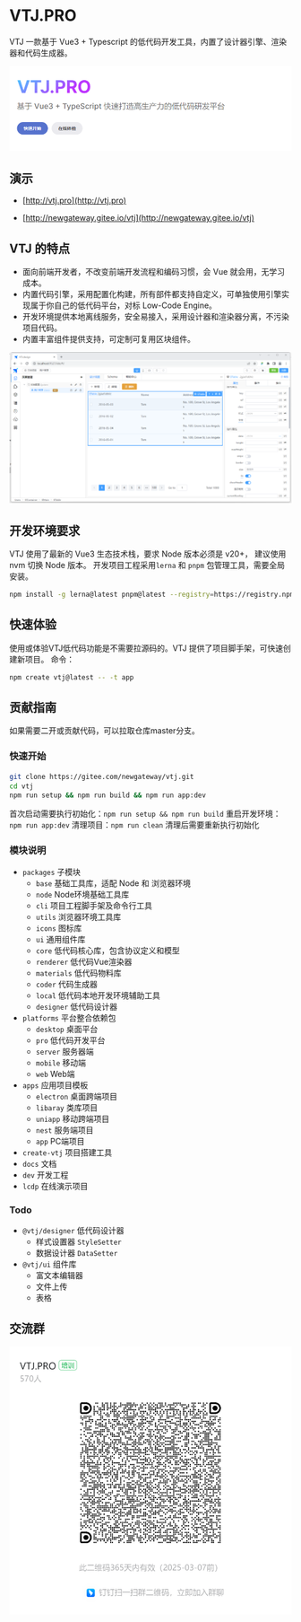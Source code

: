 # VTJ.PRO

VTJ 一款基于 Vue3 + Typescript 的低代码开发工具，内置了设计器引擎、渲染器和代码生成器。

![VTJ.PRO](dev/public/startup.png)

## 演示

- [http://vtj.pro](http://vtj.pro)

- [http://newgateway.gitee.io/vtj](http://newgateway.gitee.io/vtj)

## VTJ 的特点

- 面向前端开发者，不改变前端开发流程和编码习惯，会 Vue 就会用，无学习成本。
- 内置代码引擎，采用配置化构建，所有部件都支持自定义，可单独使用引擎实现属于你自己的低代码平台，对标 Low-Code Engine。
- 开发环境提供本地离线服务，安全易接入，采用设计器和渲染器分离，不污染项目代码。
- 内置丰富组件提供支持，可定制可复用区块组件。

![输入图片说明](dev/public/preview.png)

## 开发环境要求

VTJ 使用了最新的 Vue3 生态技术栈，要求 Node 版本必须是 v20+， 建议使用 nvm 切换 Node 版本。
开发项目工程采用`lerna` 和 `pnpm` 包管理工具，需要全局安装。

```sh
npm install -g lerna@latest pnpm@latest --registry=https://registry.npmmirror.com
```

## 快速体验

使用或体验VTJ低代码功能是不需要拉源码的。VTJ 提供了项目脚手架，可快速创建新项目。 命令：

```sh
npm create vtj@latest -- -t app
```

## 贡献指南

如果需要二开或贡献代码，可以拉取仓库master分支。

### 快速开始

```sh
git clone https://gitee.com/newgateway/vtj.git
cd vtj
npm run setup && npm run build && npm run app:dev
```

首次启动需要执行初始化：`npm run setup && npm run build`
重启开发环境：`npm run app:dev`
清理项目：`npm run clean` 清理后需要重新执行初始化

### 模块说明

- `packages` 子模块
  - `base` 基础工具库，适配 Node 和 浏览器环境
  - `node` Node环境基础工具库
  - `cli` 项目工程脚手架及命令行工具
  - `utils` 浏览器环境工具库
  - `icons` 图标库
  - `ui` 通用组件库
  - `core` 低代码核心库，包含协议定义和模型
  - `renderer` 低代码Vue渲染器
  - `materials` 低代码物料库
  - `coder` 代码生成器
  - `local` 低代码本地开发环境辅助工具
  - `designer` 低代码设计器
- `platforms` 平台整合依赖包
  - `desktop` 桌面平台
  - `pro` 低代码开发平台
  - `server` 服务器端
  - `mobile` 移动端
  - `web` Web端
- `apps` 应用项目模板
  - `electron` 桌面跨端项目
  - `libaray` 类库项目
  - `uniapp` 移动跨端项目
  - `nest` 服务端项目
  - `app` PC端项目
- `create-vtj` 项目搭建工具
- `docs` 文档
- `dev` 开发工程
- `lcdp` 在线演示项目

### Todo

- `@vtj/designer` 低代码设计器
  - 样式设置器 `StyleSetter`
  - 数据设计器 `DataSetter`
- `@vtj/ui` 组件库
  - 富文本编辑器
  - 文件上传
  - 表格

## 交流群

![输入图片说明](dev/public/1709807457504.png)
